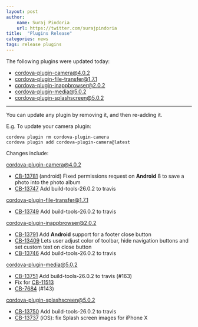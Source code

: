 ```yaml
---
layout: post
author:
    name: Suraj Pindoria
    url: https://twitter.com/surajpindoria
title:  "Plugins Release"
categories: news
tags: release plugins
---
```


The following plugins were updated today:

* cordova-plugin-camera@4.0.2
* cordova-plugin-file-transfer@1.7.1
* cordova-plugin-inappbrowser@2.0.2
* cordova-plugin-media@5.0.2
* cordova-plugin-splashscreen@5.0.2

----
You can update any plugin by removing it, and then re-adding it.

 E.g. To update your camera plugin:

    cordova plugin rm cordova-plugin-camera
    cordova plugin add cordova-plugin-camera@latest

Changes include:
<!--more-->
cordova-plugin-camera@4.0.2
* [CB-13781](https://issues.apache.org/jira/browse/CB-13781) (android) Fixed permissions request on **Android** 8 to save a photo into the photo album
* [CB-13747](https://issues.apache.org/jira/browse/CB-13747) Add build-tools-26.0.2 to travis

cordova-plugin-file-transfer@1.7.1
* [CB-13749](https://issues.apache.org/jira/browse/CB-13749) Add build-tools-26.0.2 to travis

cordova-plugin-inappbrowser@2.0.2
* [CB-13791](https://issues.apache.org/jira/browse/CB-13791) Add **Android** support for a footer close button
* [CB-13409](https://issues.apache.org/jira/browse/CB-13409) Lets user adjust color of toolbar, hide navigation buttons and set custom text on close button
* [CB-13746](https://issues.apache.org/jira/browse/CB-13746) Add build-tools-26.0.2 to travis

cordova-plugin-media@5.0.2
* [CB-13751](https://issues.apache.org/jira/browse/CB-13751) Add build-tools-26.0.2 to travis (#163)
* Fix for [CB-11513](https://issues.apache.org/jira/browse/CB-11513)
* [CB-7684](https://issues.apache.org/jira/browse/CB-7684) (#143)

cordova-plugin-splashscreen@5.0.2
* [CB-13750](https://issues.apache.org/jira/browse/CB-13750) Add build-tools-26.0.2 to travis
* [CB-13737](https://issues.apache.org/jira/browse/CB-13737) (iOS): fix Splash screen images for iPhone X
